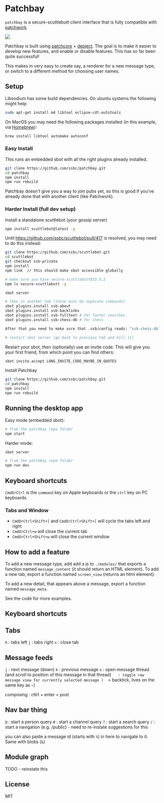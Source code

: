 # Patchbay

`patchbay` is a secure-scuttlebutt client interface that is fully compatible with [patchwork](https://github.com/ssbc/patchwork).

![](./screenshot.png)

Patchbay is built using [patchcore](https://github.com/ssbc/patchcore) + [depject](https://github.com/dominictarr/depject). The goal is to make it easier to develop new features, and enable or disable features. This has so far been quite successful!

This makes in very easy to create say, a renderer for a new message type, or switch to a different method for choosing user names.

## Setup

Libsodium has some build dependencies. On ubuntu systems the following might help:

```sh
sudo apt-get install m4 libtool eclipse-cdt-autotools
```

On MacOS you may need the following packages installed (in this example, via [Homebrew](https://brew.sh/)):
```sh
brew install libtool automake autoconf
```

### Easy Install

This runs an embedded sbot with all the right plugins already installed.

```sh
git clone https://github.com/ssbc/patchbay.git
cd patchbay
npm install
npm run rebuild
```

Patchbay doesn't give you a way to join pubs yet, so this is good if you've already done that with another client (like Patchwork).


### Harder Install (full dev setup)

Install a standalone scuttlebot (your gossip server)
```sh
npm install scuttlebot@latest -g
```

Until https://github.com/ssbc/scuttlebot/pull/417 is resolved, you may need to do this instead:

```sh
git clone https://github.com/ssbc/scuttlebot.git
cd scuttlebot
git checkout ssb-private
npm install
npm link  // this should make sbot accessible globally
```

```sh
# make sure you have secure-scuttlebutt@15.5.2
npm ls secure-scuttlebutt -g

sbot server

# then in another tab (these must be separate commands)
sbot plugins.install ssb-about
sbot plugins.install ssb-backlinks
sbot plugins.install ssb-fulltext # for faster searches
sbot plugins.install ssb-chess-db # for chess

After that you need to make sure that .ssb/config reads: "ssb-chess-db": "ssbChessIndex" for chess to work.

# restart sbot server (go back to previous tab and kill it)
```

Restart your sbot, then (optionally) use an invite code. This will give you your first friend, from which point you can find others:
```sh
sbot invite.accept LONG_INVITE_CODE_MAYBE_IN_QUOTES
```

Install Patchbay
```sh
git clone https://github.com/ssbc/patchbay.git
cd patchbay
npm install
npm run rebuild
```

## Running the desktop app


Easy mode (embedded sbot):
```sh
# from the patchbay repo folder
npm start
```

Harder mode:
```sh
sbot server

# from the patchbay repo folder
npm run dev
```

## Keyboard shortcuts
`CmdOrCtrl` is the `command` key on Apple keyboards or the `ctrl` key on PC keyboards.

### Tabs and Window
- `CmdOrCtrl+Shift+]` and `CmdOrCtrl+Shift+[` will cycle the tabs left and right
- `CmdOrCtrl+w` will close the current tab
- `CmdOrCtrl+Shift+w` will close the current window

## How to add a feature

To add a new message type, add add a js to `./modules/` that exports a function named `message_content` (it should return an HTML element). To add a new tab, export a function named `screen_view` (returns an html element).

To add a new detail, that appears above a message, export a function named `message_meta`.

See the code for more examples.


## Keyboard shortcuts

## Tabs 

`h` : tabs left
`j` : tabs right
`x` : close tab

## Message feeds

`j` : next message (down)
`k` : previous message
`o` : open message thread (and scroll to position of this message in that thread)
` ` ` : toggle raw message view for currently selected message (` ` ` = backtick, lives on the same key as `~`)

composing : cttrl + enter = post

## Nav bar thing

`@` : start a person query
`#` : start a channel query
`?` : start a search query
`/` : start a navigation  (e.g. /public)  - need to re-instate suggestions for this

you can also paste a message id (starts with `%`) in here to navigate to it. Same with blobs (`&`)


## Module graph

TODO - reinstate this

## License

MIT


